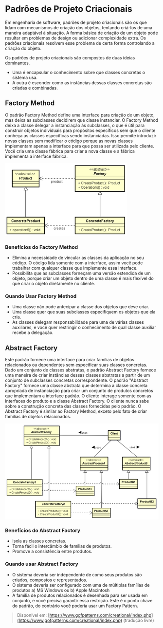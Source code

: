 # Padrões de Projeto Criacionais

Em engenharia de software, padrões de projeto criacionais são os que lidam com
mecanismos de criação dos objetos, tentando criá-los de uma maneira adaptável
à situação. A forma básica de criação de um objeto pode resultar em problemas
de design ou adicionar complexidade extra. Os padrões criacionais resolvem
esse problema de certa forma controlando a criação do objeto.

Os padrões de projeto criacionais são compostos de duas ideias dominantes.

* Uma é encapsular o conhecimento sobre que classes concretas o sistema usa.
* A outra é esconder como as instâncias dessas classes concretas são criadas
e combinadas.

## Factory Method

O padrão Factory Method define uma interface para criação de um objeto, mas
deixa as subclasses decidirem que classe instanciar. O Factory Method deixa a
classe delegar a instanciação às subclasses, o que é útil para construir
objetos individuais para propósitos específicos sem que o cliente conheça as
classes específicas sendo instanciadas. Isso permite introduzir novas classes
sem modificar o código porque as novas classes implementam apenas a interface
para que possa ser utilizada pelo cliente. Você cria uma classe fábrica para
criar a nova classe e a fábrica implementa a interface fábrica.

<img src="factory_method.png" width=400>

### Benefícios do Factory Method

* Elimina a necessidade de vincular as classes da aplicação no seu código. O
código lida somente com a interface, assim você pode trabalhar com qualquer
classe que implemente essa interface.
* Possibilita que as subclasses forneçam uma versão estendida de um objeto,
porque criar um objeto dentro de uma classe é mais flexível do que criar o
objeto diretamente no cliente.

### Quando Usar Factory Method

* Uma classe não pode antecipar a classe dos objetos que deve criar.
* Uma classe quer que suas subclasses especifiquem os objetos que ela cria.
* As classes delegam responsabilidade para uma de várias classes auxiliares,
e você quer restringir o conhecimento de qual classe auxiliar recebe a
delegação.

## Abstract Factory

Este padrão fornece uma interface para criar famílias de objetos relacionados
ou dependentes sem especificar suas classes concretas.
Dado um conjunto de classes abstratas, o padrão Abstract Factory fornece uma
maneira de criar instâncias dessas classes abstratas a partir de um conjunto
de subclasses concretas correspondente.
O padrão "Abstract Factory" fornece uma classe abstrata que determina a classe
concreta apropriada de instanciação para criar um conjunto de produtos concretos
que implementam a interface padrão. O cliente interage somente com as interfaces
do produto e a classe Abstract Factory. O cliente nunca sabe sobre a construção
concreta das classes fornecidas pelo padrão. O Abstract Factory é similar ao
Factory Method, exceto pelo fato de criar famílias de objetos relacionados.

<img src="abstract_factory.png" width=600>

### Benefícios do Abstract Factory

* Isola as classes concretas.
* Torna fácil o intercâmbio de famílias de produtos.
* Promove a consistência entre produtos.

### Quando usar Abstract Factory

* O sistema deveria ser independente de como seus produtos são criados,
compostos e representados.
* O sistema deveria ser configurado com uma de múltiplas famílias de produtos
a) MS Windows ou b) Apple Macintosh
* A família de produtos relacionados é desenhada para ser usada em conjunto, e
você precisa garantir essa restrição. Este é o ponto chave do padrão, do
contrário você poderia usar um Factory Pattern.

> Disponível em:
[https://www.gofpatterns.com/creational/index.php](https://www.gofpatterns.com/creational/index.php) (tradução livre)
